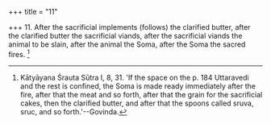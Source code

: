 +++
title = "11"

+++
11. After the sacrificial implements (follows) the clarified butter, after the clarified butter the sacrificial viands, after the sacrificial viands the animal to be slain, after the animal the Soma, after the Soma the sacred fires. [^7] 


[^7]:  Kātyāyana Śrauta Sūtra I, 8, 31. 'If the space on the p. 184 Uttaravedi and the rest is confined, the Soma is made ready immediately after the fire, after that the meat and so forth, after that the grain for the sacrificial cakes, then the clarified butter, and after that the spoons called sruva, sruc, and so forth.'--Govinda.
